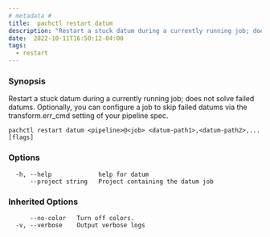 ```yaml
---
# metadata # 
title:  pachctl restart datum
description: "Restart a stuck datum during a currently running job; does not solve failed datums. Optionally, you can configure a job to skip failed datums via the transform.err_cmd setting of your pipeline spec."
date:  2022-10-11T16:50:12-04:00
tags:
  - restart
---
```


### Synopsis

Restart a stuck datum during a currently running job; does not solve failed datums. Optionally, you can configure a job to skip failed datums via the transform.err_cmd setting of your pipeline spec.

```
pachctl restart datum <pipeline>@<job> <datum-path1>,<datum-path2>,... [flags]
```

### Options

```
  -h, --help             help for datum
      --project string   Project containing the datum job
```

### Inherited Options

```
      --no-color   Turn off colors.
  -v, --verbose    Output verbose logs
```


